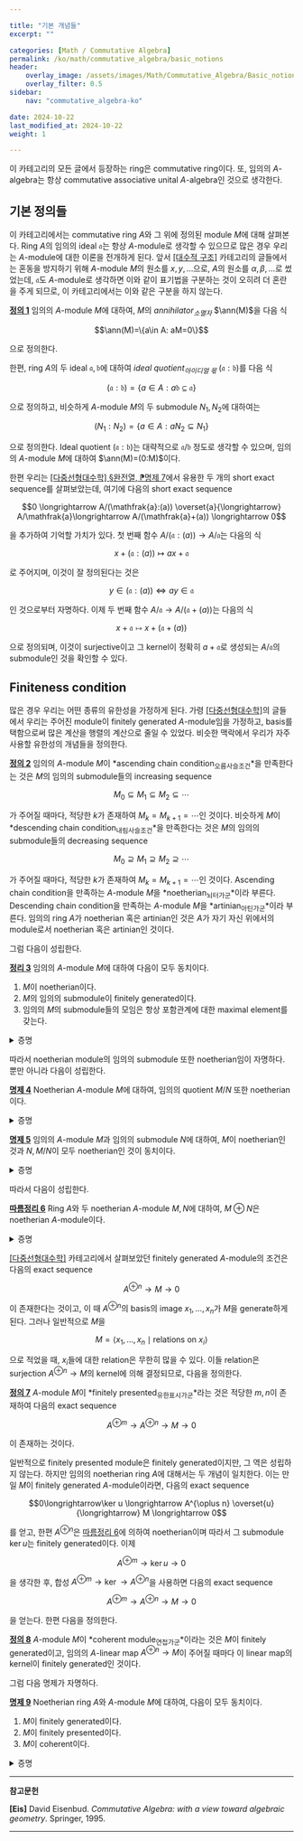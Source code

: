 ```yaml
---

title: "기본 개념들"
excerpt: ""

categories: [Math / Commutative Algebra]
permalink: /ko/math/commutative_algebra/basic_notions
header:
    overlay_image: /assets/images/Math/Commutative_Algebra/Basic_notions.png
    overlay_filter: 0.5
sidebar: 
    nav: "commutative_algebra-ko"

date: 2024-10-22
last_modified_at: 2024-10-22
weight: 1

---
```


이 카테고리의 모든 글에서 등장하는 ring은 commutative ring이다. 또, 임의의 $A$-algebra는 항상 commutative associative unital $A$-algebra인 것으로 생각한다. 

## 기본 정의들

이 카테고리에서는 commutative ring $A$와 그 위에 정의된 module $M$에 대해 살펴본다. Ring $A$의 임의의 ideal $\mathfrak{a}$는 항상 $A$-module로 생각할 수 있으므로 많은 경우 우리는 $A$-module에 대한 이론을 전개하게 된다. 앞서 [\[대수적 구조\]](/ko/algebraic_structures/) 카테고리의 글들에서는 혼동을 방지하기 위해 $A$-module $M$의 원소를 $x,y,\ldots$으로, $A$의 원소를 $\alpha,\beta,\ldots$로 썼었는데, $\mathfrak{a}$도 $A$-module로 생각하면 이와 같이 표기법을 구분하는 것이 오히려 더 혼란을 주게 되므로, 이 카테고리에서는 이와 같은 구분을 하지 않는다. 

<div class="definition" markdown="1">

<ins id="def1">**정의 1**</ins> 임의의 $A$-module $M$에 대하여, $M$의 *annihilator<sub>소멸자</sub>* $\ann(M)$을 다음 식

$$\ann(M)=\{a\in A: aM=0\}$$

으로 정의한다. 

</div>

한편, ring $A$의 두 ideal $\mathfrak{a},\mathfrak{b}$에 대하여 *ideal quotient<sub>아이디얼 몫</sub>* $(\mathfrak{a}:\mathfrak{b})$를 다음 식

$$(\mathfrak{a}:\mathfrak{b})=\{a\in A: a\mathfrak{b}\subseteq \mathfrak{a}\}$$

으로 정의하고, 비슷하게 $A$-module $M$의 두 submodule $N_1,N_2$에 대하여는

$$(N_1:N_2)=\{a\in A: aN_2\subseteq N_1\}$$

으로 정의한다. Ideal quotient $(\mathfrak{a}:\mathfrak{b})$는 대략적으로 $\mathfrak{a}/\mathfrak{b}$ 정도로 생각할 수 있으며, 임의의 $A$-module $M$에 대하여 $\ann(M)=(0:M)$이다. 

한편 우리는 [\[다중선형대수학\] §완전열, ⁋명제 7](/ko/math/multilinear_algebra/exact_sequences#prop7)에서 유용한 두 개의 short exact sequence를 살펴보았는데, 여기에 다음의 short exact sequence

$$0 \longrightarrow A/(\mathfrak{a}:(a)) \overset{a}{\longrightarrow} A/\mathfrak{a}\longrightarrow A/(\mathfrak{a}+(a)) \longrightarrow 0$$

을 추가하여 기억할 가치가 있다. 첫 번째 함수 $A/(\mathfrak{a}:(a)) \rightarrow A/\mathfrak{a}$는 다음의 식

$$x+(\mathfrak{a}:(a))\mapsto ax+\mathfrak{a}$$

로 주어지며, 이것이 잘 정의된다는 것은

$$y\in (\mathfrak{a}:(a))\iff ay\in \mathfrak{a}$$

인 것으로부터 자명하다. 이제 두 번째 함수 $A/\mathfrak{a} \rightarrow A/(\mathfrak{a}+(a))$는 다음의 식

$$x+\mathfrak{a}\mapsto x+(\mathfrak{a}+(a))$$

으로 정의되며, 이것이 surjective이고 그 kernel이 정확히 $a+\mathfrak{a}$로 생성되는 $A/\mathfrak{a}$의 submodule인 것을 확인할 수 있다.

## Finiteness condition

많은 경우 우리는 어떤 종류의 유한성을 가정하게 된다. 가령 [\[다중선형대수학\]](/ko/multilinear_algebra)의 글들에서 우리는 주어진 module이 finitely generated $A$-module임을 가정하고, basis를 택함으로써 많은 계산을 행렬의 계산으로 줄일 수 있었다. 비슷한 맥락에서 우리가 자주 사용할 유한성의 개념들을 정의한다.

<div class="definition" markdown="1">

<ins id="def2">**정의 2**</ins> 임의의 $A$-module $M$이 *ascending chain condition<sub>오름사슬조건</sub>*을 만족한다는 것은 $M$의 임의의 submodule들의 increasing sequence

$$M_0\subseteq M_1\subseteq M_2\subseteq\cdots$$

가 주어질 때마다, 적당한 $k$가 존재하여 $M_k=M_{k+1}=\cdots$인 것이다. 비슷하게 $M$이 *descending chain condition<sub>내림사슬조건</sub>*을 만족한다는 것은 $M$의 임의의 submodule들의 decreasing sequence

$$M_0\supseteq M_1\supseteq M_2\supseteq\cdots$$

가 주어질 때마다, 적당한 $k$가 존재하여 $M_k=M_{k+1}=\cdots$인 것이다. Ascending chain condition을 만족하는 $A$-module $M$을 *noetherian<sub>뇌터가군</sub>*이라 부른다. Descending chain condition을 만족하는 $A$-module $M$을 *artinian<sub>아틴가군</sub>*이라 부른다. 임의의 ring $A$가 noetherian 혹은 artinian인 것은 $A$가 자기 자신 위에서의 module로서 noetherian 혹은 artinian인 것이다.

</div>

그럼 다음이 성립한다.

<div class="proposition" markdown="1">

<ins id="thm3">**정리 3**</ins> 임의의 $A$-module $M$에 대하여 다음이 모두 동치이다.

1. $M$이 noetherian이다.
2. $M$의 임의의 submodule이 finitely generated이다.
3. 임의의 $M$의 submodule들의 모임은 항상 포함관계에 대한 maximal element를 갖는다.

</div>
<details class="proof" markdown="1">
<summary>증명</summary>

우선 1번 조건을 가정하고 2번 조건을 보인다. 결론에 반하여 $M$이 finitely generated가 아닌 submodule $N$을 갖는다 가정하자. 그럼 $N$의 임의의 원소 $x_0\neq 0$을 택할 수 있으며, $N$이 finitely generated가 아니라는 사실로부터 $N\neq \langle x_1\rangle$이므로 $x_2\in N\setminus \langle x_1\rangle$을 택할 수 있다. 이를 계속 반복하여 $N$의 submodule들의 increasing sequence
  
$$\langle x_1\rangle\subsetneq \langle x_2\rangle\subsetneq\cdots$$

를 얻으며, 이들은 $M$의 submodule이기도 하므로 $M$이 noetherian이라는 가정에 모순이다.

이제 2번 조건을 가정하고 1번 조건을 보인다. $M$의 submodule들의 ascending chain

$$M_0\subseteq M_1\subseteq M_2\subseteq\cdots$$

이 주어졌다 하고 $M'=\bigcup M_k$라 하면 $M'$은 finitely generated이므로 $M'=\langle x_1,\ldots, x_n\rangle$이라 하자. 그럼 이제 각각의 $i$에 대하여, $k\_i$를 $x\_i\in N\_{k\_i}$가 성립하도록 잡을 수 있고 이제 이러한 $k_i$들 중 가장 큰 것은 반드시 $M'$과 같게 된다.

이제 1번 조건과 3번 조건이 동치임을 보인다. 우선 1번 조건이 만족된다면 이는 $M$의 임의의 submodule들의 모임이 주어질 때마다 ACC에 의하여 [\[집합론\] §선택공리, ⁋정리 4](/ko/math/set_theory/axiom_of_choice#thm4)의 전제조건이 만족되므로 3번이 성립하는 것이 자명하다. 거꾸로 3번 조건을 만족할 경우, $M$의 submodule들의 ascending chain

$$M_0\subseteq M_1\subseteq M_2\subseteq\cdots$$

이 주어졌을 때 이들 모임의 maximal element가 존재해야 하므로 1번 조건이 성립한다. 

</details>

따라서 noetherian module의 임의의 submodule 또한 noetherian임이 자명하다. 뿐만 아니라 다음이 성립한다.

<div class="proposition" markdown="1">

<ins id="prop4">**명제 4**</ins> Noetherian $A$-module $M$에 대하여, 임의의 quotient $M/N$ 또한 noetherian이다.

</div>
<details class="proof" markdown="1">
<summary>증명</summary>

$M/N$의 임의의 submodule은 $M$의 적당한 submodule $L$에 대하여 $L/N$의 꼴이고, 이제 $L$이 finitely generated이며 canonical surjection에 의하여 $L$의 generator들이 $L/N$을 generate하므로 자명하다.

</details>

<div class="proposition" markdown="1">

<ins id="prop5">**명제 5**</ins> 임의의 $A$-module $M$과 임의의 submodule $N$에 대하여, $M$이 noetherian인 것과 $N,M/N$이 모두 noetherian인 것이 동치이다.

</div>
<details class="proof" markdown="1">
<summary>증명</summary>

한쪽 방향은 이미 증명하였다. 따라서 $N, M/N$이 noetherian이라 가정하고 $M$이 noetherian임을 보이면 충분하다. $M$의 임의의 submodule $L$을 고정하자. 그럼 $L$의 $M/N$에서의 image $L/N$은 finitely generated이며, $L\cap N$ 또한 $N$의 submodul이므로 finitely generated이다. 이제 $x_1,\ldots, x_m\in L$을 $L/N$으로 보낸 것이 $L/N$의 generator가 된다 하고, $y_1,\ldots, y_n\in L\cap N$이 $L\cap N$의 generator라 하자. 그럼 임의의 $x\in L$에 대하여 

$$x\equiv \alpha_1x_1+\cdots+\alpha_m x_m\pmod{N}$$

이도록 하는 $\alpha_i\in A$들이 존재한다. 따라서 

$$x-\sum \alpha_i x_i\in L\cap N$$

이고, 이를 다시 $L\cap N$의 generator를 이용하여 적어주면 원하는 결과를 얻는다.

</details>

따라서 다음이 성립한다.

<div class="proposition" markdown="1">

<ins id="cor6">**따름정리 6**</ins> Ring $A$와 두 noetherian $A$-module $M,N$에 대하여, $M\oplus N$은 noetherian $A$-module이다.

</div>
<details class="proof" markdown="1">
<summary>증명</summary>

[명제 5](#prop5)를 $M\oplus N$과 그 submodule $M\oplus 0\cong M$에 대해 적용하면 된다.

</details>

[\[다중선형대수학\]](/ko/multilinear_algebra) 카테고리에서 살펴보았던 finitely generated $A$-module의 조건은 다음의 exact sequence

$$A^{\oplus n} \rightarrow M \rightarrow 0$$

이 존재한다는 것이고, 이 때 $A^{\oplus n}$의 basis의 image $x_1,\ldots, x_n$가 $M$을 generate하게 된다. 그러나 일반적으로 $M$을

$$M=\langle x_1,\ldots, x_n\mid \text{relations on $x_i$}\rangle$$

으로 적었을 때, $x_i$들에 대한 relation은 무한히 많을 수 있다. 이들 relation은 surjection $A^{\oplus n} \rightarrow M$의 kernel에 의해 결정되므로, 다음을 정의한다.

<div class="definition" markdown="1">

<ins id="def7">**정의 7**</ins> $A$-module $M$이 *finitely presented<sub>유한표시가군</sub>*라는 것은 적당한 $m,n$이 존재하여 다음의 exact sequence

$$A^{\oplus m} \rightarrow A^{\oplus n} \rightarrow M \rightarrow 0$$

이 존재하는 것이다. 

</div>

일반적으로 finitely presented module은 finitely generated이지만, 그 역은 성립하지 않는다. 하지만 임의의 noetherian ring $A$에 대해서는 두 개념이 일치한다. 이는 만일 $M$이 finitely generated $A$-module이라면, 다음의 exact sequence

$$0\longrightarrow\ker u \longrightarrow A^{\oplus n} \overset{u}{\longrightarrow} M \longrightarrow 0$$

를 얻고, 한편 $A^{\oplus n}$은 [따름정리 6](#cor6)에 의하여 noetherian이며 따라서 그 submodule $\ker u$는 finitely generated이다. 이제

$$A^{\oplus m} \rightarrow \ker u \rightarrow 0$$

을 생각한 후, 합성 $A^{\oplus m} \rightarrow \ker \rightarrow A^{\oplus n}$을 사용하면 다음의 exact sequence

$$A^{\oplus m} \rightarrow A^{\oplus n} \rightarrow M \rightarrow 0$$

을 얻는다. 한편 다음을 정의한다.

<div class="definition" markdown="1">

<ins id="def8">**정의 8**</ins> $A$-module $M$이 *coherent module<sub>연접가군</sub>*이라는 것은 $M$이 finitely generated이고, 임의의 $A$-linear map $A^{\oplus n} \rightarrow M$이 주어질 때마다 이 linear map의 kernel이 finitely generated인 것이다.

</div>

그럼 다음 명제가 자명하다.

<div class="proposition" markdown="1">

<ins id="prop9">**명제 9**</ins> Noetherian ring $A$와 $A$-module $M$에 대하여, 다음이 모두 동치이다.

1. $M$이 finitely generated이다.
2. $M$이 finitely presented이다.
3. $M$이 coherent이다.

</div>
<details class="proof" markdown="1">
<summary>증명</summary>

1번 조건과 2번 조건이 동치인 것은 이미 살펴보았다. 또, 정의에 의해 coherent $A$-module은 항상 finitely generated이다. 따라서 $M$이 finitely generated인 것을 가정하고 $M$이 coherent라는 것을 보이면 충분하다. 이는 임의의 $A$-linear map $A^{\oplus n}\rightarrow M$이 주어졌을 때, 이 linear map의 kernel은 $A^{\oplus n}$의 submodule이고, 여기에 [명제 5](#prop5)를 적용하여 얻어진다.

</details>

---

**참고문헌**

**[Eis]** David Eisenbud. *Commutative Algebra: with a view toward algebraic geometry*. Springer, 1995.

---